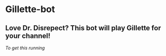 # Gillette-bot

## Love Dr. Disrepect? This bot will play Gillette for your channel!

*To get this running*


